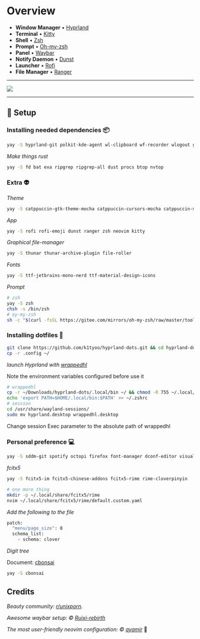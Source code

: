 # Overview

- **Window Manager** • [Hyprland](https://github.com/hyprwm/Hyprland)
- **Terminal** • [Kitty](https://sw.kovidgoyal.net/kitty/)
- **Shell** • [Zsh](https://www.zsh.org)
- **Prompt** • [Oh-my-zsh](https://ohmyz.sh/)
- **Panel** • [Waybar](https://aur.archlinux.org/packages/waybar-hyprland-git)
- **Notify Daemon** • [Dunst](https://github.com/dunst-project/dunst)
- **Launcher** • [Rofi](https://github.com/davatorium/rofi)
- **File Manager** • [Ranger](https://github.com/ranger/ranger)

---

<img src="https://i.imgur.com/C4FpPiG.png">

---

## 🥳 Setup

### Installing needed dependencies 📦

```sh
yay -S hyprland-git polkit-kde-agent wl-clipboard wf-recorder wlogout grimblast-git hyprpicker-git xdg-desktop-portal-hyprland-git ffmpegthumbnailer tumbler wtype imagemagick swaylock-effects swayidle qt5-wayland qt6-wayland waybar-hyprland-git swww-git network-manager-applet blueman python-pip
```

_Make things rust_

```sh
yay -S fd bat exa ripgrep ripgrep-all dust procs btop nvtop
```

### Extra 👽

_Theme_

```sh
yay -S catppuccin-gtk-theme-mocha catppuccin-cursors-mocha catppuccin-mocha-grub-theme-git nwg-look
```

_App_

```sh
yay -S rofi rofi-emoji dunst ranger zsh neovim kitty
```

_Graphical file-manager_

```sh
yay -S thunar thunar-archive-plugin file-roller
```

_Fonts_

```sh
yay -S ttf-jetbrains-mono-nerd ttf-material-design-icons
```

_Prompt_

```sh
# zsh
yay -S zsh
chsh -s /bin/zsh
# oy-my-zsh
sh -c "$(curl -fsSL https://gitee.com/mirrors/oh-my-zsh/raw/master/tools/install.sh)"
```

### Installing dotfiles 🚀

```sh
git clone https://github.com/k1tyoo/hyprland-dots.git && cd hyprland-dots
cp -r .config ~/
```

_launch Hyprland with [wrappedhl](https://wiki.hyprland.org/Getting-Started/Quick-start/)_

Note the environment variables configured before use it

```sh
# wrappedhl
cp -r ~/Downloads/hyprland-dots/.local/bin ~/ && chmod -R 755 ~/.local/bin
echo 'export PATH=$HOME/.local/bin:$PATH' >> ~/.zshrc
# session
cd /usr/share/wayland-sessions/
sudo mv hyprland.desktop wrappedhl.desktop
```

Change session Exec parameter to the absolute path of wrappedhl

### Personal preference 💻

```sh
yay -S sddm-git spotify octopi firefox font-manager dconf-editor visual-studio-code-bin ntfs-3g
```

_fcitx5_

```sh
yay -S fcitx5-im fcitx5-chinese-addons fcitx5-rime rime-cloverpinyin

# one more thing
mkdir -p ~/.local/share/fcitx5/rime
nvim ~/.local/share/fcitx5/rime/default.custom.yaml
```

_Add the following to the file_

```sh
patch:
  "menu/page_size": 8
  schema_list:
    - schema: clover
```

_Digit tree_

Document: [cbonsai](https://gitlab.com/jallbrit/cbonsai)

```sh
yay -S cbonsai
```

## Credits

_Beauty community: [r/unixporn](https://www.reddit.com/r/unixporn)._

_Awesome waybar setup: © [Ruixi-rebirth](https://github.com/Ruixi-rebirth)_

_The most user-friendly neovim configuration: © [ayamir](https://github.com/ayamir)_ 🤯
